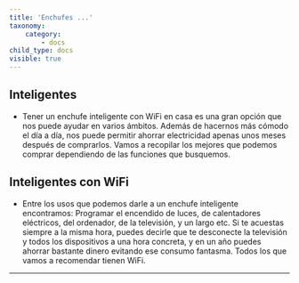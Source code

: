 ```yaml
---
title: 'Enchufes ...'
taxonomy:
    category:
        - docs
child_type: docs
visible: true
---
```


## Inteligentes

* Tener un enchufe inteligente con WiFi en casa es una gran opción que nos puede ayudar en varios ámbitos. Además de hacernos más cómodo el día a día, nos puede permitir ahorrar electricidad apenas unos meses después de comprarlos. Vamos a recopilar los mejores que podemos comprar dependiendo de las funciones que busquemos.

## Inteligentes con WiFi

* Entre los usos que podemos darle a un enchufe inteligente encontramos: Programar el encendido de luces, de calentadores eléctricos, del ordenador, de la televisión, y un largo etc. Si te acuestas siempre a la misma hora, puedes decirle que te desconecte la televisión y todos los dispositivos a una hora concreta, y en un año puedes ahorrar bastante dinero evitando ese consumo fantasma. Todos los que vamos a recomendar tienen WiFi.

---

